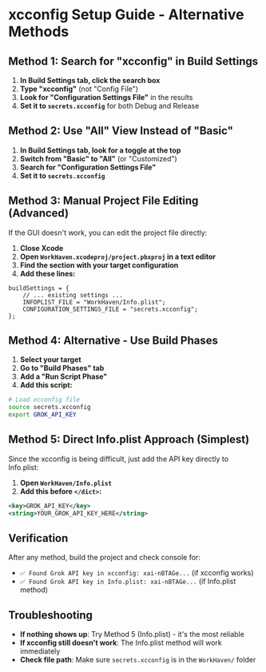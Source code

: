 # xcconfig Setup Guide - Alternative Methods

## Method 1: Search for "xcconfig" in Build Settings

1. **In Build Settings tab, click the search box**
2. **Type "xcconfig"** (not "Config File")
3. **Look for "Configuration Settings File"** in the results
4. **Set it to `secrets.xcconfig`** for both Debug and Release

## Method 2: Use "All" View Instead of "Basic"

1. **In Build Settings tab, look for a toggle at the top**
2. **Switch from "Basic" to "All"** (or "Customized")
3. **Search for "Configuration Settings File"**
4. **Set it to `secrets.xcconfig`**

## Method 3: Manual Project File Editing (Advanced)

If the GUI doesn't work, you can edit the project file directly:

1. **Close Xcode**
2. **Open `WorkHaven.xcodeproj/project.pbxproj` in a text editor**
3. **Find the section with your target configuration**
4. **Add these lines:**
```
buildSettings = {
    // ... existing settings ...
    INFOPLIST_FILE = "WorkHaven/Info.plist";
    CONFIGURATION_SETTINGS_FILE = "secrets.xcconfig";
};
```

## Method 4: Alternative - Use Build Phases

1. **Select your target**
2. **Go to "Build Phases" tab**
3. **Add a "Run Script Phase"**
4. **Add this script:**
```bash
# Load xcconfig file
source secrets.xcconfig
export GROK_API_KEY
```

## Method 5: Direct Info.plist Approach (Simplest)

Since the xcconfig is being difficult, just add the API key directly to Info.plist:

1. **Open `WorkHaven/Info.plist`**
2. **Add this before `</dict>`:**
```xml
<key>GROK_API_KEY</key>
<string>YOUR_GROK_API_KEY_HERE</string>
```

## Verification

After any method, build the project and check console for:
- `✅ Found Grok API key in xcconfig: xai-nBTAGe...` (if xcconfig works)
- `✅ Found Grok API key in Info.plist: xai-nBTAGe...` (if Info.plist method)

## Troubleshooting

- **If nothing shows up**: Try Method 5 (Info.plist) - it's the most reliable
- **If xcconfig still doesn't work**: The Info.plist method will work immediately
- **Check file path**: Make sure `secrets.xcconfig` is in the `WorkHaven/` folder
